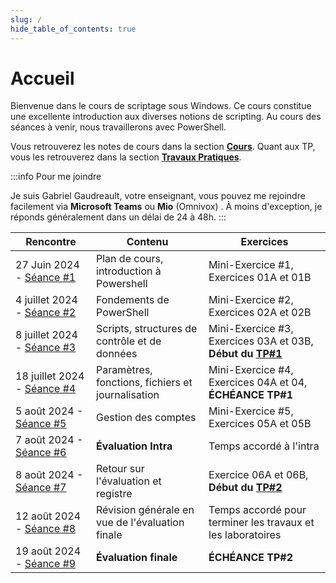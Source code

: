 ```yaml
---
slug: /
hide_table_of_contents: true
---
```


# Accueil

<Row>

<Column>

Bienvenue dans le cours de scriptage sous Windows. Ce cours constitue une excellente introduction aux diverses notions de scripting. Au cours des séances à venir, nous travaillerons avec PowerShell.

Vous retrouverez les notes de cours dans la section **[Cours](cours/accueil)**. Quant aux TP, vous les retrouverez dans la section **[Travaux Pratiques](tp/tp1)**.

:::info Pour me joindre

Je suis Gabriel Gaudreault, votre enseignant, vous pouvez me rejoindre facilement via **Microsoft Teams** ou **Mio** (Omnivox)
. À moins d'exception, je réponds généralement dans un délai de 24 à 48h.
:::

</Column>

<Column>

| Rencontre                                           | Contenu                                        | Exercices                              |
| --------------------------------------              | ------------------------------------           | -------------------------------------- |
| 27 Juin 2024 - [Séance #1](cours/rencontre1)        | Plan de cours, introduction à Powershell       | Mini-Exercice #1, Exercices 01A et 01B |
| 4 juillet 2024 - [Séance #2](cours/rencontre2)      | Fondements de PowerShell                       | Mini-Exercice #2, Exercices 02A et 02B |
| 8 juillet 2024 - [Séance #3](cours/rencontre3)      | Scripts, structures de contrôle et de données  | Mini-Exercice #3, Exercices 03A et 03B, **Début du [TP#1](tp/tp1)** |
| 18 juillet 2024 - [Séance #4](cours/rencontre4)     | Paramètres, fonctions, fichiers et journalisation | Mini-Exercice #4, Exercices 04A et 04, **ÉCHÉANCE TP#1** |
| 5 août 2024 - [Séance #5](cours/rencontre5)         | Gestion des comptes                            | Mini-Exercice #5, Exercices 05A et 05B |
| 7 août 2024 - [Séance #6](cours/rencontre6)         | **Évaluation Intra**                           | Temps accordé à l'intra                |
| 8 août 2024 - [Séance #7](cours/rencontre7)         | Retour sur l'évaluation et registre            | Exercice 06A et 06B, **Début du [TP#2](tp/tp2)** |
| 12 août 2024 - [Séance #8](cours/rencontre8)        | Révision générale en vue de l'évaluation finale   | Temps accordé pour terminer les travaux et les laboratoires |
| 19 août 2024 - [Séance #9](cours/rencontre9)        | **Évaluation finale**                          | **ÉCHÉANCE TP#2** |

</Column>

</Row>
